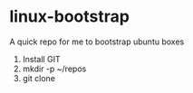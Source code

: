 # linux-bootstrap
A quick repo for me to bootstrap ubuntu boxes
1. Install GIT
2. mkdir -p ~/repos
3. git clone 
